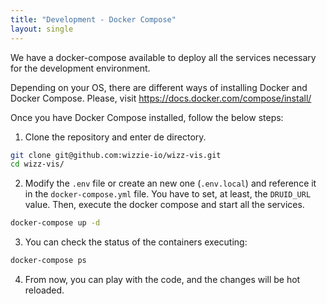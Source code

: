 ```yaml
---
title: "Development - Docker Compose"
layout: single
---
```


We have a docker-compose available to deploy all the services necessary for the development environment.

Depending on your OS, there are different ways of installing Docker and Docker Compose. Please, visit <https://docs.docker.com/compose/install/>

Once you have Docker Compose installed, follow the below steps:

1. Clone the repository and enter de directory.
```bash
git clone git@github.com:wizzie-io/wizz-vis.git
cd wizz-vis/
```

2. Modify the `.env` file or create an new one (`.env.local`) and reference it in the `docker-compose.yml` file. You have to set, at least, the `DRUID_URL` value. Then, execute the docker compose and start all the services.
```bash
docker-compose up -d
```

3. You can check the status of the containers executing:
```bash
docker-compose ps
```

4. From now, you can play with the code, and the changes will be hot reloaded.
